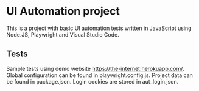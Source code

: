 # UI Automation project

This is a project with basic UI automation tests written in JavaScript using Node.JS, Playwright and Visual Studio Code.

## Tests

Sample tests using demo website https://the-internet.herokuapp.com/.
Global configuration can be found in playwright.config.js.
Project data can be found in package.json.
Login cookies are stored in aut_login.json.